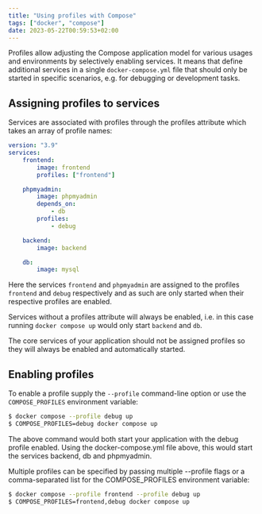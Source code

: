 ```yaml
---
title: "Using profiles with Compose"
tags: ["docker", "compose"]
date: 2023-05-22T00:59:53+02:00
---
```

Profiles allow adjusting the Compose application model for various usages and environments
by selectively enabling services. It means that define additional services in a single 
`docker-compose.yml` file that should only be started in specific scenarios, e.g. for debugging or development tasks.

## Assigning profiles to services

Services are associated with profiles through the profiles attribute which takes an array of profile names:

```yaml
version: "3.9"
services: 
	frontend: 
		image: frontend 
		profiles: ["frontend"] 

	phpmyadmin: 
		image: phpmyadmin 
		depends_on: 
			- db 
		profiles: 
			- debug 

	backend: 
		image: backend 

	db: 
		image: mysql
```

Here the services `frontend` and `phpmyadmin` are assigned to the profiles `frontend` and `debug` 
respectively and as such are only started when their respective profiles are enabled.

Services without a profiles attribute will always be enabled, i.e. in this case running `docker compose up`
would only start `backend` and `db`.

The core services of your application should not be assigned profiles so they will always be enabled and 
automatically started.

## Enabling profiles

To enable a profile supply the `--profile` command-line option or use the `COMPOSE_PROFILES` environment variable:

```sh
$ docker compose --profile debug up
$ COMPOSE_PROFILES=debug docker compose up
```

The above command would both start your application with the debug profile enabled. Using the docker-compose.yml file above, this would start the services backend, db and phpmyadmin.

Multiple profiles can be specified by passing multiple --profile flags or a comma-separated list for the COMPOSE_PROFILES environment variable:

```sh 
$ docker compose --profile frontend --profile debug up
$ COMPOSE_PROFILES=frontend,debug docker compose up
```
